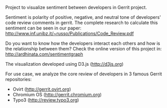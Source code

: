 
Project to visualize sentiment between developers in Gerrit project.

Sentiment is polarity of positive, negative, and neutral tone of developers' code review comments in gerrit.
The complete research to calculate this sentiment can be seen in our paper: http://www.inf.unibz.it/~russo/Publications/Code_Review.pdf

Do you want to know how the developers interact each others and how is the relationship between them?
Check the online version of this project in: http://ardhinata.com/sentimentgraph

The visualization developed using D3.js (http://d3js.org)

For use case, we analyze the core review of developers in 3 famous Gerrit repositories:
- Ovirt (http://gerrit.ovirt.org)
- Chromium OS (http://gerrit.chromium.org)
- Typo3 (http://review.typo3.org)



